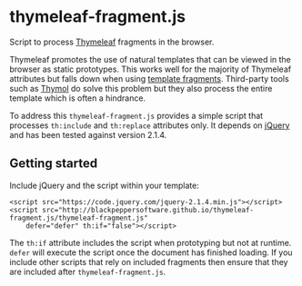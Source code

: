thymeleaf-fragment.js
=====================

Script to process [Thymeleaf](http://www.thymeleaf.org/) fragments in the browser.

Thymeleaf promotes the use of natural templates that can be viewed in the browser as static prototypes. This works well for the majority of Thymeleaf attributes but falls down when using [template fragments](http://www.thymeleaf.org/doc/tutorials/2.1/usingthymeleaf.html#template-layout). Third-party tools such as [Thymol](http://www.thymoljs.org/) do solve this problem but they also process the entire template which is often a hindrance.

To address this `thymeleaf-fragment.js` provides a simple script that processes `th:include` and `th:replace` attributes only. It depends on [jQuery](http://jquery.com/) and has been tested against version 2.1.4.

Getting started
---------------

Include jQuery and the script within your template:

	<script src="https://code.jquery.com/jquery-2.1.4.min.js"></script>
	<script src="http://blackpeppersoftware.github.io/thymeleaf-fragment.js/thymeleaf-fragment.js"
		defer="defer" th:if="false"></script>

The `th:if` attribute includes the script when prototyping but not at runtime. `defer` will execute the script once the document has finished loading. If you include other scripts that rely on included fragments then ensure that they are included after `thymeleaf-fragment.js`.
